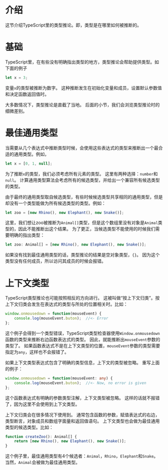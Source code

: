 # 介绍

这节介绍TypeScript里的类型推论。即，类型是在哪里如何被推断的。

# 基础

TypeScript里，在有些没有明确指出类型的地方，类型推论会帮助提供类型。如下面的例子

```ts
let x = 3;
```

变量`x`的类型被推断为数字。
这种推断发生在初始化变量和成员，设置默认参数值和决定函数返回值时。

大多数情况下，类型推论是直截了当地。
后面的小节，我们会浏览类型推论时的细微差别。

# 最佳通用类型

当需要从几个表达式中推断类型时候，会使用这些表达式的类型来推断出一个最合适的通用类型。例如，

```ts
let x = [0, 1, null];
```

为了推断`x`的类型，我们必须考虑所有元素的类型。
这里有两种选择：`number`和`null`。
计算通用类型算法会考虑所有的候选类型，并给出一个兼容所有候选类型的类型。

由于最终的通用类型取自候选类型，有些时候候选类型共享相同的通用类型，但是却没有一个类型能做为所有候选类型的类型。例如：

```ts
let zoo = [new Rhino(), new Elephant(), new Snake()];
```

这里，我们想让zoo被推断为`Animal[]`类型，但是这个数组里没有对象是`Animal`类型的，因此不能推断出这个结果。
为了更正，当候选类型不能使用的时候我们需要明确的指出类型：

```ts
let zoo: Animal[] = [new Rhino(), new Elephant(), new Snake()];
```

如果没有找到最佳通用类型的话，类型推论的结果是空对象类型，`{}`。
因为这个类型没有任何成员，所以访问其成员的时候会报错。


# 上下文类型

TypeScript类型推论也可能按照相反的方向进行。
这被叫做“按上下文归类”。按上下文归类会发生在表达式的类型与所处的位置相关时。比如：

```ts
window.onmousedown = function(mouseEvent) {
    console.log(mouseEvent.buton);  //<- Error
};
```

这个例子会得到一个类型错误，TypeScript类型检查器使用`Window.onmousedown`函数的类型来推断右边函数表达式的类型。
因此，就能推断出`mouseEvent`参数的类型了。
如果函数表达式不是在上下文类型的位置，`mouseEvent`参数的类型需要指定为`any`，这样也不会报错了。

如果上下文类型表达式包含了明确的类型信息，上下文的类型被忽略。
重写上面的例子：

```ts
window.onmousedown = function(mouseEvent: any) {
    console.log(mouseEvent.buton);  //<- Now, no error is given
};
```

这个函数表达式有明确的参数类型注解，上下文类型被忽略。
这样的话就不报错了，因为这里不会使用到上下文类型。

上下文归类会在很多情况下使用到。
通常包含函数的参数，赋值表达式的右边，类型断言，对象成员和数组字面量和返回值语句。
上下文类型也会做为最佳通用类型的候选类型。比如：

```ts
function createZoo(): Animal[] {
    return [new Rhino(), new Elephant(), new Snake()];
}
```

这个例子里，最佳通用类型有4个候选者：`Animal`，`Rhino`，`Elephant`和`Snake`。
当然，`Animal`会被做为最佳通用类型。
